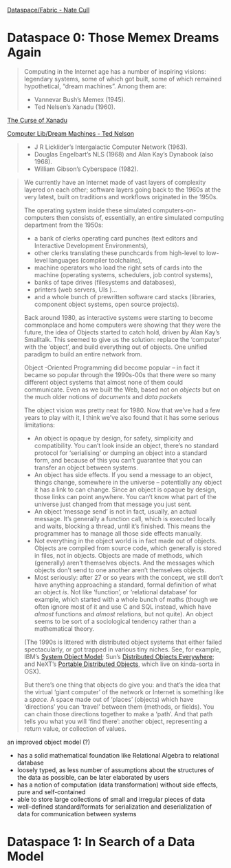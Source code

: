 [Dataspace/Fabric - Nate Cull](http://natecull.org/wordpress/category/dataspace/)

# Dataspace 0: Those Memex Dreams Again

>Computing in the Internet age has a number of inspiring visions: legendary systems, some of which got built, some of which remained hypothetical, “dream machines”. Among them are: 
> - Vannevar Bush’s Memex (1945).
> - Ted Nelsen’s Xanadu (1960).

[The Curse of Xanadu](https://www.wired.com/1995/06/xanadu/)

[Computer Lib/Dream Machines - Ted Nelson](https://www.amazon.com/Computer-Lib-Dream-Machines-Revised/dp/0914845497/ref=sr_1_2?ie=UTF8&qid=1535213932&sr=8-2&keywords=ted+nelson)

> - J R Licklider’s Intergalactic Computer Network (1963).
> - Douglas Engelbart’s NLS (1968) and Alan Kay’s Dynabook (also 1968).
> - William Gibson’s Cyberspace (1982).

> We currently have an Internet made of vast layers of complexity layered on each other;
> software layers going back to the 1960s at the very latest, built on traditions and workflows originated in the 1950s.
>
> The operating system inside these simulated computers-on-computers  then consists of, essentially, an entire simulated computing department  from the 1950s:
>
> - a bank of clerks operating card punches (text editors  and Interactive Development Environments), 
> - other clerks translating  these punchcards from high-level to low-level languages (compiler  toolchains),
> - machine operators who load the right sets of cards into the machine (operating systems, schedulers, job control systems), 
> - banks of  tape drives (filesystems and databases), 
> - printers (web servers, UIs )…  
> - and a whole bunch of prewritten software card stacks (libraries,  component object systems, open source projects). 
>
> Back around 1980, as interactive systems were starting to become  commonplace and home computers were showing that they were the future,  the idea of Objects started to catch hold, driven by Alan Kay’s  Smalltalk. This seemed to give us the solution: replace the ‘computer’  with the ‘object’, and build everything out of objects. One unified  paradigm to build an entire network from. 
>
> Object -Oriented Programming did become popular – in fact it became so  popular through the 1990s-00s that there were so many different object  systems that almost none of them could communicate. 
> Even as we built the Web, based not on *objects* but on the much older notions of *documents* and *data packets*
>
> The object vision was pretty neat for 1980. Now that we’ve had a few  years to play with it, I think we’ve also found that it has some serious  limitations:
>
> - An object is opaque by design, for safety, simplicity and  compatibility. You can’t look inside an object, there’s no standard  protocol for ‘serialising’ or dumping an object into a standard form,  and because of this you can’t guarantee that you can transfer an object  between systems.
> - An object has side effects. If you send a message to an object,  things change, somewhere in the universe – potentially any object it has  a link to can change. Since an object is opaque by design, those links  can point anywhere. You can’t know what part of the universe just  changed from that message you just sent.
> - An object ‘message send’ is not in fact, usually, an actual message.  It’s generally a function call, which is executed locally and waits,  blocking a thread, until it’s finished. This means the programmer has to  manage all those side effects manually.
> - Not everything in the object world is in fact made out of objects.  Objects are compiled from source code, which generally is stored in  files, not in objects. Objects are made of methods, which (generally)  aren’t themselves objects. And the messages which objects don’t send to  one another aren’t themselves objects.
> - Most seriously: after 27 or so years with the concept, we still  don’t have anything approaching a standard, formal definition of what an  object *is*. Not like ‘function’, or ‘relational database’ for  example, which started with a whole bunch of maths (though we often  ignore most of it and use C and SQL instead, which have *almost* functions and *almost* relations, but not quite). An object seems to be sort of a sociological tendency rather than a mathematical theory.
>
> (The 1990s is littered with distributed object systems that either  failed spectacularly, or got trapped in various tiny niches. See, for  example, IBM’s [System Object Model](https://en.wikipedia.org/wiki/IBM_System_Object_Model); Sun’s [Distributed Objects Everywhere](https://en.wikipedia.org/wiki/Distributed_Objects_Everywhere); and NeXT’s [Portable Distributed Objects](https://en.wikipedia.org/wiki/Portable_Distributed_Objects), which live on kinda-sorta in OSX). 
>
> But there’s one thing that objects do give you: and that’s the idea  that the virtual ‘giant computer’ of the network or Internet is  something like a *space*. 
> A space made out of ‘places’ (objects)  which have ‘directions’ you can ‘travel’ between them (methods, or  fields). 
> You can chain those directions together to make a ‘path’. 
> And  that path tells you what you will ‘find there’: another object,  representing a return value, or collection of values. 

an improved object model (?)

- has a solid mathematical foundation like Relational Algebra to relational database
- loosely typed, as less number of assumptions about the structures of the data as possible, can be later elaborated by users
- has a notion of computation (data transformation) without side effects, pure and self-contained
- able to store large collections of small and irregular pieces of data
- well-defined standard/formats for serialization and deserialization of data for communication between systems

# Dataspace 1: In Search of a Data Model



